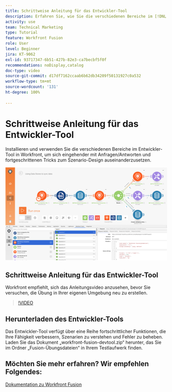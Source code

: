 ```yaml
---
title: Schrittweise Anleitung für das Entwickler-Tool
description: Erfahren Sie, wie Sie die verschiedenen Bereiche im [!DNL Adobe Workfront Fusion Dev Tool] installieren und benutzen, um einen tieferen Einblick in fortgeschrittene Tricks zum Szenario-Design zu erhalten.
activity: use
team: Technical Marketing
type: Tutorial
feature: Workfront Fusion
role: User
level: Beginner
jira: KT-9062
exl-id: 93717347-6b51-427b-82e3-ca7becbf5f0f
recommendations: noDisplay,catalog
doc-type: video
source-git-commit: d17df7162ccaab6b62db34209f50131927c0a532
workflow-type: tm+mt
source-wordcount: '131'
ht-degree: 100%

---
```


# Schrittweise Anleitung für das Entwickler-Tool

Installieren und verwenden Sie die verschiedenen Bereiche im Entwickler-Tool in Workfront, um sich eingehender mit Anfragen/Antworten und fortgeschrittenen Tricks zum Szenario-Design auseinanderzusetzen.

![Ein Bild eines Fusion-Szenarios und des Entwickler-Tools](assets/troubleshooting-and-error-handling-1.png)

## Schrittweise Anleitung für das Entwickler-Tool

Workfront empfiehlt, sich das Anleitungsvideo anzusehen, bevor Sie versuchen, die Übung in Ihrer eigenen Umgebung neu zu erstellen.

>[!VIDEO](https://video.tv.adobe.com/v/335303/?quality=12&learn=on&enablevpops)


## Herunterladen des Entwickler-Tools

Das Entwickler-Tool verfügt über eine Reihe fortschrittlicher Funktionen, die Ihre Fähigkeit verbessern, Szenarien zu verstehen und Fehler zu beheben. Laden Sie das Dokument „workfront-fusion-devtool.zip“ herunter, das Sie im Ordner „Fusion-Übungsdateien“ in Ihrem Testlaufwerk finden.



## Möchten Sie mehr erfahren? Wir empfehlen Folgendes:

[Dokumentation zu Workfront Fusion](https://experienceleague.adobe.com/docs/workfront/using/adobe-workfront-fusion/workfront-fusion-2.html?lang=de)
